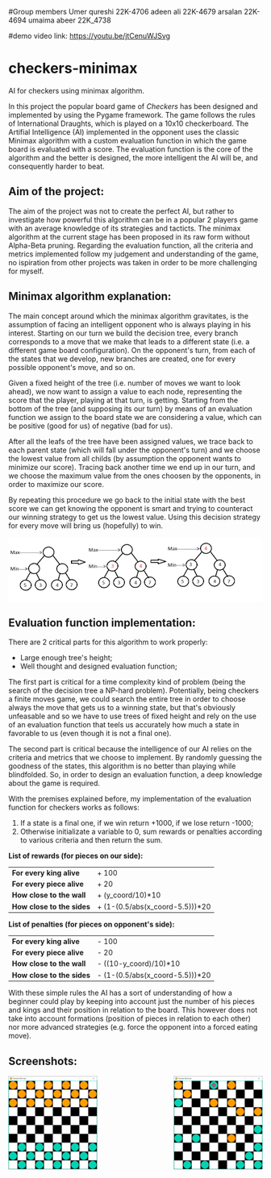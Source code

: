 #Group members 
Umer qureshi  22K-4706
adeen ali     22K-4679
arsalan       22K-4694
umaima abeer  22K_4738

#demo video link:
https://youtu.be/jtCenuWJSvg

# checkers-minimax
AI for checkers using minimax algorithm.

In this project the popular board game of *Checkers* has been designed and implemented by using the Pygame framework. The game follows the rules of International Draughts, which is played on a 10x10 checkerboard. The Artifial Intelligence (AI) implemented in the opponent uses the classic Minimax algorithm with a custom evaluation function in which the game board is evaluated with a score. The evaluation function is the core of the algorithm and the better is designed, the more intelligent the AI will be, and consequently harder to beat.

## Aim of the project:
The aim of the project was not to create the perfect AI, but rather to investigate how powerful this algorithm can be in a popular 2 players game with an average knowledge of its strategies and tacticts. The minimax algorithm at the current stage has been proposed in its raw form without Alpha-Beta pruning. Regarding the evaluation function, all the criteria and metrics implemented follow my judgement and understanding of the game, no ispiration from other projects was taken in order to be more challenging for myself.

## Minimax algorithm explanation:
The main concept around which the minimax algorithm gravitates, is the assumption of facing an intelligent opponent who is always playing in his interest. Starting on our turn we build the decision tree, every branch corresponds to a move that we make that leads to a different state (i.e. a different game board configuration). On the opponent's turn, from each of the states that we develop, new branches are created, one for every possible opponent's move, and so on. 

Given a fixed height of the tree (i.e. number of moves we want to look ahead), we now want to assign a value to each node, representing the score that the player, playing at that turn, is getting. Starting from the bottom of the tree (and supposing its our turn) by means of an evaluation function we assign to the board state we are considering a value, which can be positive (good for us) of negative (bad for us). 

After all the leafs of the tree have been assigned values, we trace back to each parent state (which will fall under the opponent's turn) and we choose the lowest value from all childs (by assumption the opponent wants to minimize our score). Tracing back another time we end up in our turn, and we choose the maximum value from the ones choosen by the opponents, in order to maximize our score. 

By repeating this procedure we go back to the initial state with the best score we can get knowing the opponent is smart and trying to counteract our winning strategy to get us the lowest value. Using this decision strategy for every move will bring us (hopefully) to win.

<img align="center" src="images/minimax_ex.png">

## Evaluation function implementation:
There are 2 critical parts for this algorithm to work properly:
- Large enough tree's height;
- Well thought and designed evaluation function;

The first part is critical for a time complexity kind of problem (being the search of the decision tree a NP-hard problem). Potentially, being checkers a finite moves game, we could search the entire tree in order to choose always the move that gets us to a winning state, but that's obviously unfeasable and so we have to use trees of fixed height and rely on the use of an evaluation function that teels us accurately how much a state in favorable to us (even though it is not a final one).

The second part is critical because the intelligence of our AI relies on the criteria and metrics that we choose to implement. By randomly guessing the goodness of the states, this algorithm is no better than playing while blindfolded. So, in order to design an evaluation function, a deep knowledge about the game is required.

With the premises explained before, my implementation of the evaluation function for checkers works as follows:
1) If a state is a final one, if we win return +1000, if we lose return -1000;
2) Otherwise initializate a variable to 0, sum rewards or penalties according to various criteria and then return the sum.

<p><b>List of rewards (for pieces on our side):</b></p>

<table>
<tbody>
<tr>
  <td><b>For every king alive</b></td>
<td>+ 100</td>
</tr>
<tr>
<td><b>For every piece alive</b></td>
<td>+ 20</td>
</tr>
<tr>
  <td><b>How close to the wall</b></td>
<td>+ (y_coord/10)*10</td>
</tr>
<tr>
  <td><b>How close to the sides</b></td>
<td>+ (1-(0.5/abs(x_coord-5.5)))*20</td>
</tr>
</tbody>
</table>

<p><b>List of penalties (for pieces on opponent's side):</b></p>
<table>
<tbody>
<tr>
  <td><b>For every king alive</b></td>
<td>- 100</td>
</tr>
<tr>
<td><b>For every piece alive</b></td>
<td>- 20</td>
</tr>
<tr>
  <td><b>How close to the wall</b></td>
<td>- ((10-y_coord)/10)*10</td>
</tr>
<tr>
  <td><b>How close to the sides</b></td>
<td>- (1-(0.5/abs(x_coord-5.5)))*20</td>
</tr>
</tbody>
</table>
   
With these simple rules the AI has a sort of understanding of how a beginner could play by keeping into account just the number of his pieces and kings and their position in relation to the board. This however does not take into account formations (position of pieces in relation to each other) nor more advanced strategies (e.g. force the opponent into a forced eating move).




## Screenshots:
<img align="left" width="35%" src="images/board0.png">
<img align="right" width="35%" src="images/board1.png">
